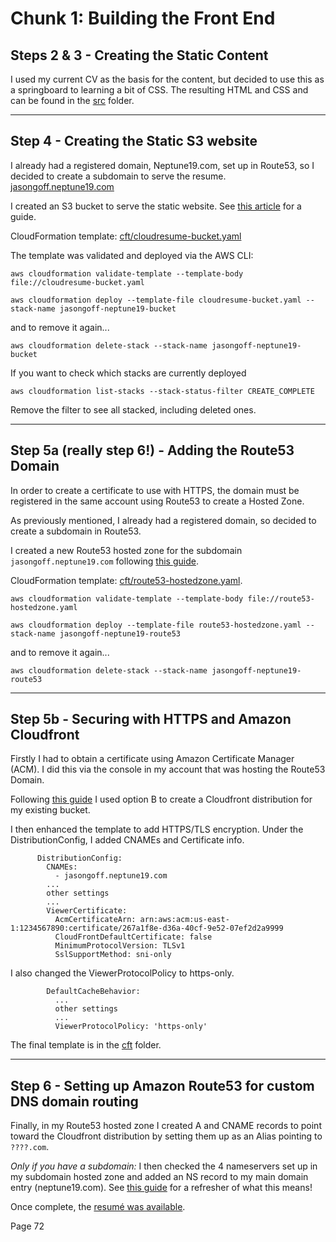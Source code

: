 # Chunk 1: Building the Front End
## Steps 2 & 3 - Creating the Static Content
I used my current CV as the basis for the content, but decided to use this as a springboard to learning a bit of CSS.  The resulting HTML and CSS and can be found in the [src](src) folder.

---
## Step 4 - Creating the Static S3 website
I already had a registered domain, Neptune19.com, set up in Route53, so I decided to create a subdomain to serve the resume. [jasongoff.neptune19.com](http://jasongoff.neptune19.com)

I created an S3 bucket to serve the static website.  See [this article](https://docs.aws.amazon.com/AmazonS3/latest/userguide/HostingWebsiteOnS3Setup.html) for a guide.

CloudFormation template: [cft/cloudresume-bucket.yaml](cft/cloudresume-bucket.yaml)

The template was validated and deployed via the AWS CLI:
```
aws cloudformation validate-template --template-body file://cloudresume-bucket.yaml

aws cloudformation deploy --template-file cloudresume-bucket.yaml --stack-name jasongoff-neptune19-bucket
```
and to remove it again...
```
aws cloudformation delete-stack --stack-name jasongoff-neptune19-bucket
```
If you want to check which stacks are currently deployed
```
aws cloudformation list-stacks --stack-status-filter CREATE_COMPLETE
```
Remove the filter to see all stacked, including deleted ones.

---
## Step 5a (really step 6!) - Adding the Route53 Domain
In order to create a certificate to use with HTTPS, the domain must be registered in the same account using Route53 to create a Hosted Zone.

As previously mentioned, I already had a registered domain, so decided to create a subdomain in Route53.

I created a new Route53 hosted zone for the subdomain `jasongoff.neptune19.com` following [this guide](https://aws.amazon.com/premiumsupport/knowledge-center/create-subdomain-route-53/).

CloudFormation template: [cft/route53-hostedzone.yaml](cft/route53-hostedzone.yaml).

```
aws cloudformation validate-template --template-body file://route53-hostedzone.yaml

aws cloudformation deploy --template-file route53-hostedzone.yaml --stack-name jasongoff-neptune19-route53
```
and to remove it again...
```
aws cloudformation delete-stack --stack-name jasongoff-neptune19-route53
```

---
## Step 5b - Securing with HTTPS and Amazon Cloudfront
Firstly I had to obtain a certificate using Amazon Certificate Manager (ACM).  I did this via the console in my account that was hosting the Route53 Domain. 

Following [this guide](https://aws.amazon.com/blogs/networking-and-content-delivery/amazon-s3-amazon-cloudfront-a-match-made-in-the-cloud/) I used option B to create a Cloudfront distribution for my existing bucket. 

I then enhanced the template to add HTTPS/TLS encryption.  Under the DistributionConfig, I added CNAMEs and Certificate info.
```
      DistributionConfig:
        CNAMEs:
          - jasongoff.neptune19.com
        ...
        other settings
        ...
        ViewerCertificate:
          AcmCertificateArn: arn:aws:acm:us-east-1:1234567890:certificate/267a1f8e-d36a-40cf-9e52-07ef2d2a9999
          CloudFrontDefaultCertificate: false
          MinimumProtocolVersion: TLSv1
          SslSupportMethod: sni-only          
```
I also changed the ViewerProtocolPolicy to https-only.
```
        DefaultCacheBehavior:
          ...
          other settings
          ...
          ViewerProtocolPolicy: 'https-only'
```
The final template is in the [cft](cft/) folder.

---
## Step 6 - Setting up Amazon Route53 for custom DNS domain routing

Finally, in my Route53 hosted zone I created A and CNAME records to point toward the Cloudfront distribution by setting them up as an Alias pointing to `????.com`.

_Only if you have a subdomain:_
I then checked the 4 nameservers set up in my subdomain hosted zone and added an NS record to my main domain entry (neptune19.com).  See [this guide](https://aws.amazon.com/premiumsupport/knowledge-center/create-subdomain-route-53/) for a refresher of what this means!

Once complete, the [resumé was available](https://jasongoff.neptune19.com/).




Page 72

